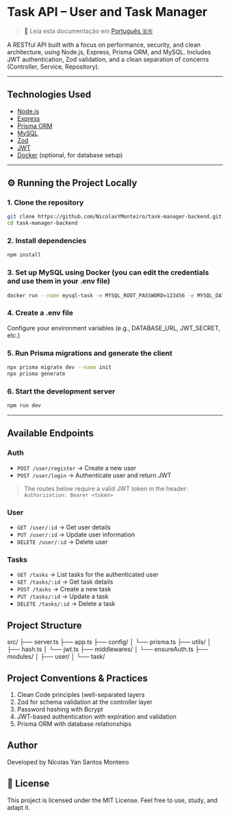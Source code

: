 # Task API – User and Task Manager

> 📄 Leia esta documentação em [Português 🇧🇷](./README.ptBR.md)

A RESTful API built with a focus on performance, security, and clean architecture, using Node.js, Express, Prisma ORM, and MySQL. Includes JWT authentication, Zod validation, and a clean separation of concerns (Controller, Service, Repository).

---

## Technologies Used
- [Node.js](https://nodejs.org/)
- [Express](https://expressjs.com/)
- [Prisma ORM](https://www.prisma.io/)
- [MySQL](https://www.mysql.com/)
- [Zod](https://zod.dev/)
- [JWT](https://jwt.io/)
- [Docker](https://www.docker.com/) (optional, for database setup)

---

## ⚙️ Running the Project Locally

### 1. Clone the repository
```bash
git clone https://github.com/NicolasYMonteiro/task-manager-backend.git
cd task-manager-backend
```

### 2. Install dependencies
```bash
npm install
```
### 3. Set up MySQL using Docker (you can edit the credentials and use them in your .env file)
```bash
docker run --name mysql-task -e MYSQL_ROOT_PASSWORD=123456 -e MYSQL_DATABASE=taskdb -p 3306:3306 -d mysql
```

### 4. Create a .env file
Configure your environment variables (e.g., DATABASE_URL, JWT_SECRET, etc.)

### 5. Run Prisma migrations and generate the client
```bash
npx prisma migrate dev --name init
npx prisma generate
```

### 6. Start the development server
```bash
npm run dev
```

---

## Available Endpoints

### Auth
- `POST /user/register` → Create a new user  
- `POST /user/login` → Authenticate user and return JWT

> The routes below require a valid JWT token in the header:
> `Authorization: Bearer <token>`

### User
- `GET /user/:id` → Get user details
- `PUT /user/:id` → Update user information 
- `DELETE /user/:id` → Delete user

### Tasks
- `GET /tasks` → List tasks for the authenticated user 
- `GET /tasks/:id` →  Get task details  
- `POST /tasks` → Create a new task
- `PUT /tasks/:id` → Update a task
- `DELETE /tasks/:id` →  Delete a task

## Project Structure
src/
├── server.ts
├── app.ts
├── config/
│   └── prisma.ts
├── utils/
│   ├── hash.ts
│   └── jwt.ts
├── middlewares/
│   └── ensureAuth.ts
├── modules/
│   ├── user/
│   └── task/

## Project Conventions & Practices
1. Clean Code principles (well-separated layers
2. Zod for schema validation at the controller layer
3. Password hashing with Bcrypt
4. JWT-based authentication with expiration and validation
5. Prisma ORM with database relationships

## Author
Developed by Nícolas Yan Santos Monteiro

## 📄 License
This project is licensed under the MIT License.
Feel free to use, study, and adapt it.